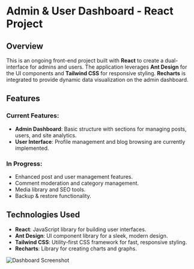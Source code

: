 # Admin & User Dashboard - React Project

## Overview

This is an ongoing front-end project built with **React** to create a dual-interface for admins and users. The application leverages **Ant Design** for the UI components and **Tailwind CSS** for responsive styling. **Recharts** is integrated to provide dynamic data visualization on the admin dashboard.

## Features

### Current Features:
- **Admin Dashboard**: Basic structure with sections for managing posts, users, and site analytics.
- **User Interface**: Profile management and blog browsing are currently implemented.

### In Progress:
- Enhanced post and user management features.
- Comment moderation and category management.
- Media library and SEO tools.
- Backup & restore functionality.

## Technologies Used

- **React**: JavaScript library for building user interfaces.
- **Ant Design**: UI component library for a sleek, modern design.
- **Tailwind CSS**: Utility-first CSS framework for fast, responsive styling.
- **Recharts**: Library for creating charts and graphs.

![Dashboard Screenshot](../assets/img/dashboard.png)


